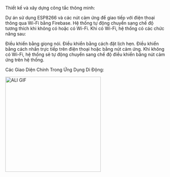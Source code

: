 Thiết kế và xây dựng công tắc thông minh:

Dự án sử dụng ESP8266 và các nút cảm ứng để giao tiếp với điện thoại thông qua Wi-Fi bằng Firebase. Hệ thống tự động chuyển sang chế độ tương thích khi không có hoặc có Wi-Fi. Khi có Wi-Fi, hệ thống có các chức năng sau:

Điều khiển bằng giọng nói. Điều khiển bằng cách đặt lịch hẹn. Điều khiển bằng cách nhấn trực tiếp trên điện thoại hoặc bằng nút cảm ứng. Khi không có Wi-Fi, hệ thống sẽ tự động chuyển sang chế độ điều khiển bằng nút cảm ứng trên hệ thống.



Các Giao Diện Chính Trong Ứng Dụng Di Động:

<img src="![Image](https://github.com/user-attachments/assets/4d41ab90-bf29-4d02-9511-ed8ad83581f1)" alt="ALI GIF" width="300px">
